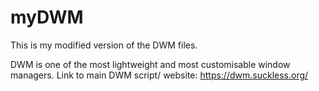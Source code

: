 # myDWM
This is my modified version of the DWM files.

DWM is one of the most lightweight and most customisable window managers.
Link to main DWM script/ website:
https://dwm.suckless.org/
